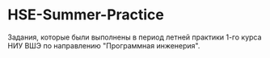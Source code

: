 # HSE-Summer-Practice
Задания, которые были выполнены в период летней практики 1-го курса НИУ ВШЭ по направлению "Программная инженерия".
